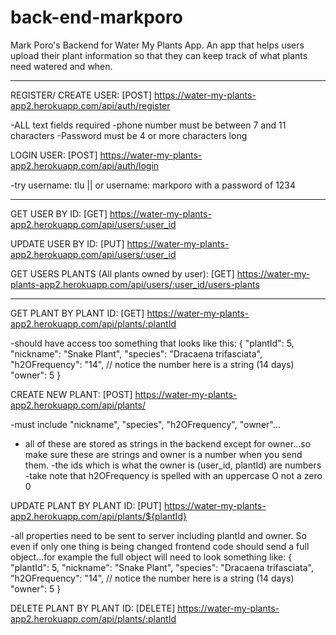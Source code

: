 # back-end-markporo

Mark Poro's Backend for Water My Plants App.  An app that helps users upload their plant information so that they can keep track of what plants need watered and when.  

---

REGISTER/ CREATE USER:
[POST] https://water-my-plants-app2.herokuapp.com/api/auth/register

-ALL text fields required
-phone number must be between 7 and 11 characters
-Password must be 4 or more characters long

LOGIN USER:
[POST] https://water-my-plants-app2.herokuapp.com/api/auth/login

-try username: tlu || or username: markporo
with a password of 1234

---

GET USER BY ID:
[GET] https://water-my-plants-app2.herokuapp.com/api/users/:user_id

UPDATE USER BY ID:
[PUT] https://water-my-plants-app2.herokuapp.com/api/users/:user_id

GET USERS PLANTS (All plants owned by user):
[GET] https://water-my-plants-app2.herokuapp.com/api/users/:user_id/users-plants

---

GET PLANT BY PLANT ID:
[GET] https://water-my-plants-app2.herokuapp.com/api/plants/:plantId

-should have access too something that looks like this:
{
"plantId": 5,
"nickname": "Snake Plant",
"species": "Dracaena trifasciata",
"h2OFrequency": "14", // notice the number here is a string (14 days)
"owner": 5
}

CREATE NEW PLANT:
[POST] https://water-my-plants-app2.herokuapp.com/api/plants/

-must include "nickname", "species", "h2OFrequency", "owner"...

- all of these are stored as strings in the backend except for owner...so make sure these are strings and owner is a number when you send them.
  -the ids which is what the owner is (user_id, plantId) are numbers
  -take note that h2OFrequency is spelled with an uppercase O not a zero 0

UPDATE PLANT BY PLANT ID:
[PUT] https://water-my-plants-app2.herokuapp.com/api/plants/${plantId}

-all properties need to be sent to server including plantId and owner. So even if only one thing is being changed frontend code should send a full object...for example the full object will need to look something like:
{
"plantId": 5,
"nickname": "Snake Plant",
"species": "Dracaena trifasciata",
"h2OFrequency": "14", // notice the number here is a string (14 days)
"owner": 5
}

DELETE PLANT BY PLANT ID:
[DELETE] https://water-my-plants-app2.herokuapp.com/api/plants/:plantId
